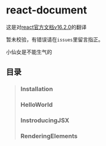 # react-document
这是对[react官方文档v16.2.0](https://reactjs.org/docs/installation.html)的翻译


暂未校验，有错误请在`issues`里留言指正。

小仙女是不能生气的

## 目录

> ### Installation <br/>
> ### HelloWorld <br/>
> ### InstroducingJSX <br/>
> ### RenderingElements <br/>
